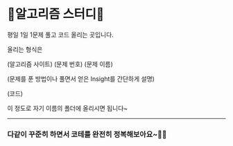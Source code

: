 # 💫알고리즘 스터디💫
평일 1일 1문제 풀고 코드 올리는 곳입니다.

 올리는 형식은
 
 (알고리즘 사이트) (문제 번호) (문제 이름)
 
 (문제를 푼 방법이나 풀면서 얻은 Insight를 간단하게 설명)
 
 (코드)
 
 이 정도로 자기 이름의 폴더에 올리시면 됩니다~
 
 ***
 
 ### 다같이 꾸준히 하면서 코테를 완전히 정복해보아요~🧙‍♂️
